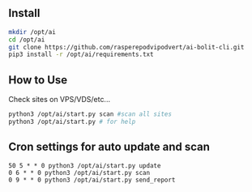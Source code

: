 Install
---
```bash
mkdir /opt/ai
cd /opt/ai
git clone https://github.com/rasperepodvipodvert/ai-bolit-cli.git
pip3 install -r /opt/ai/requirements.txt
```

How to Use
---
Check sites on VPS/VDS/etc...
```bash
python3 /opt/ai/start.py scan #scan all sites
python3 /opt/ai/start.py # for help
```
Cron settings for auto update and scan
---

```
50 5 * * 0 python3 /opt/ai/start.py update
0 6 * * 0 python3 /opt/ai/start.py scan
0 9 * * 0 python3 /opt/ai/start.py send_report
```
